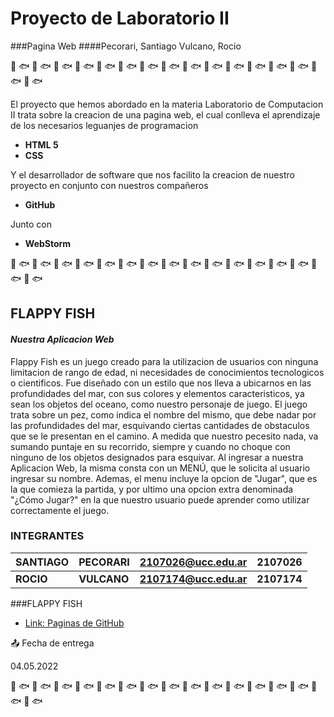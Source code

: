 # Proyecto de Laboratorio II
###Pagina Web 
####Pecorari, Santiago   Vulcano, Rocio

🐠 🐟 🐠 🐟 🐠 🐟 🐠 🐟 🐠 🐟 🐠 🐟 🐠 🐟 🐠 🐟 🐠 🐟 🐠 🐟 🐠 🐟 🐠 🐟 🐠 🐟 🐠 🐟 🐠 🐟 🐠 🐟

El proyecto que hemos abordado en la materia Laboratorio de Computacion II trata sobre la creacion de una pagina web, el cual conlleva el aprendizaje de los necesarios leguanjes de programacion
* **HTML 5**
* **CSS**

Y el desarrollador de software que nos facilito la creacion de nuestro proyecto en conjunto con nuestros compañeros
* **GitHub**

Junto con

* **WebStorm**


🐠 🐟 🐠 🐟 🐠 🐟 🐠 🐟 🐠 🐟 🐠 🐟 🐠 🐟 🐠 🐟 🐠 🐟 🐠 🐟 🐠 🐟 🐠 🐟 🐠 🐟 🐠 🐟 🐠 🐟 🐠 🐟

## FLAPPY FISH
#### *Nuestra Aplicacion Web*

Flappy Fish es un juego creado para la utilizacion de usuarios con ninguna limitacion de rango de edad, ni necesidades de conocimientos tecnologicos o cientificos. Fue diseñado con un estilo que nos lleva a ubicarnos en las profundidades del mar, con sus colores y elementos caracteristicos, ya sean los objetos del oceano, como nuestro personaje de juego.
El juego trata sobre un pez, como indica el nombre del mismo, que debe nadar por las profundidades del mar, esquivando ciertas cantidades de obstaculos que se le presentan en el camino. A medida que nuestro pecesito nada, va sumando puntaje en su recorrido, siempre y cuando no choque con ninguno de los objetos designados para esquivar.
Al ingresar a nuestra Aplicacion Web, la misma consta con un MENÚ, que le solicita al usuario ingresar su nombre. Ademas, el menu incluye la opcion de "Jugar", que es la que comieza la partida, y por ultimo una opcion extra denominada "¿Cómo Jugar?" en la que nuestro usuario puede aprender como utilizar correctamente el juego.


### INTEGRANTES

| **SANTIAGO** | **PECORARI** | **2107026@ucc.edu.ar** | **2107026** |
|--------------|--------------|------------------------|-------------| 
| **ROCIO**    | **VULCANO**  | **2107174@ucc.edu.ar** | **2107174** |

###FLAPPY FISH 
* [Link: Paginas de GitHub](https://ucc-labcompu2.github.io/proyecto2022-pecorari-vulcano/)



📤 Fecha de entrega 

04.05.2022

🐠 🐟 🐠 🐟 🐠 🐟 🐠 🐟 🐠 🐟 🐠 🐟 🐠 🐟 🐠 🐟 🐠 🐟 🐠 🐟 🐠 🐟 🐠 🐟 🐠 🐟 🐠 🐟 🐠 🐟 🐠 🐟